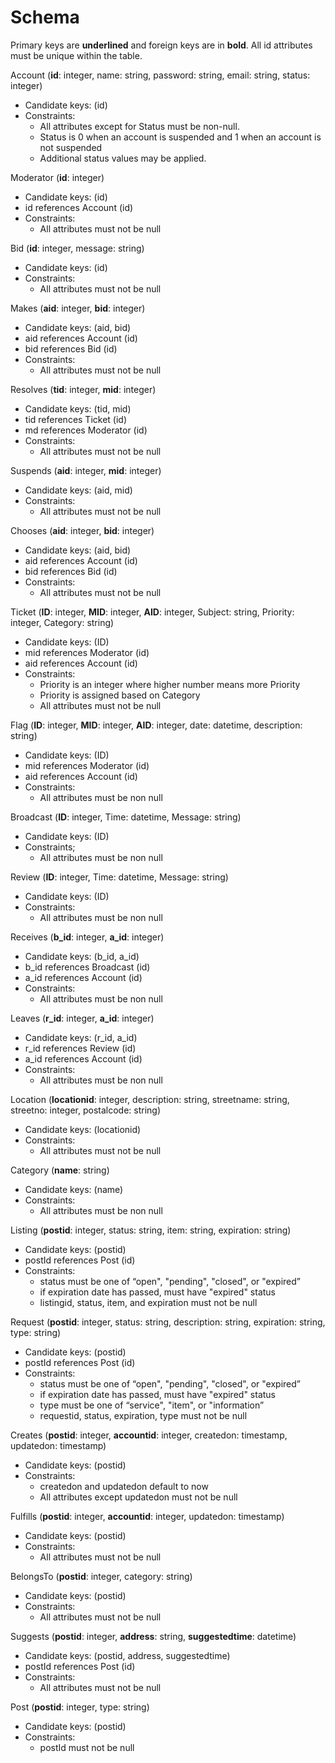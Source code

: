 # Schema
Primary keys are __underlined__ and foreign keys are in **bold**.
All id attributes must be unique within the table.


Account (__id__: integer, name: string, password: string, email: string, status: integer)
- Candidate keys: (id)
- Constraints: 
  - All attributes except for Status must be non-null. 
  - Status is 0 when an account is suspended and 1 when an account is not suspended
  - Additional status values may be applied.

Moderator (**__id__**: integer)
- Candidate keys: (id)
- id references Account (id)
- Constraints:
  - All attributes must not be null

Bid (__id__: integer, message: string)
- Candidate keys: (id)
- Constraints:
  - All attributes must not be null

Makes (**__aid__**: integer, **__bid__**: integer)
- Candidate keys: (aid, bid)
- aid references Account (id)
- bid references Bid (id)
- Constraints:
  - All attributes must not be null

Resolves (**__tid__**: integer, **__mid__**: integer)
- Candidate keys: (tid, mid)
- tid references Ticket (id)
- md references Moderator (id)
- Constraints:
  - All attributes must not be null

Suspends (**__aid__**: integer, **__mid__**: integer)
- Candidate keys: (aid, mid)
- Constraints:
  - All attributes must not be null

Chooses (**__aid__**: integer, **__bid__**: integer)
- Candidate keys: (aid, bid)
- aid references Account (id)
- bid references Bid (id)
- Constraints:
  - All attributes must not be null

Ticket (__ID__: integer, **MID**: integer, **AID**: integer, Subject: string, Priority: integer, Category: string)
- Candidate keys: (ID)
- mid references Moderator (id)
- aid references Account (id)
- Constraints:
  - Priority is an integer where higher number means more Priority
  - Priority is assigned based on Category
  - All attributes must not be null

Flag (__ID__: integer, **MID**: integer, **AID**: integer, date: datetime, description: string)
- Candidate keys: (ID)
- mid references Moderator (id)
- aid references Account (id)
- Constraints:
  - All attributes must be non null

Broadcast (__ID__: integer, Time: datetime, Message: string)
- Candidate keys: (ID)
- Constraints;
  - All attributes must be non null

Review (__ID__: integer, Time: datetime, Message: string)
- Candidate keys: (ID)
- Constraints:
  - All attributes must be non null

Receives (**__b_id__**: integer, **__a_id__**: integer)
- Candidate keys: (b_id, a_id)
- b_id references Broadcast (id)
- a_id references Account (id)
- Constraints:
  - All attributes must be non null

Leaves (**__r_id__**: integer, **__a_id__**: integer)
- Candidate keys: (r_id, a_id)
- r_id references Review (id)
- a_id references Account (id)
- Constraints:
  - All attributes must be non null

Location (__locationid__: integer, description: string, streetname: string, streetno: integer, postalcode: string)
- Candidate keys: (locationid)
- Constraints:
  - All attributes must not be null

Category (__name__: string)
- Candidate keys: (name)
- Constraints:
  - All attributes must be non null

Listing (**__postid__**: integer, status: string, item: string, expiration: string)
- Candidate keys: (postid)
- postId references Post (id)
- Constraints:
  - status must be one of “open", "pending", "closed", or "expired”
  - if expiration date has passed, must have "expired" status
  - listingid, status, item, and expiration must not be null

Request (**__postid__**: integer, status: string, description: string, expiration: string, type: string)
- Candidate keys: (postid)
- postId references Post (id)
- Constraints:
  - status must be one of “open", "pending", "closed", or "expired”
  - if expiration date has passed, must have "expired" status
  - type must be one of “service", "item", or "information”
  - requestid, status, expiration, type must not be null

Creates (**__postid__**: integer, **accountid**: integer, createdon: timestamp, updatedon: timestamp)
- Candidate keys: (postid)
- Constraints:
  - createdon and updatedon default to now
  - All attributes except updatedon must not be null

Fulfills (__postid__: integer, **accountid**: integer, updatedon: timestamp)
- Candidate keys: (postid)
- Constraints:
  - All attributes must not be null

BelongsTo (**__postid__**: integer, category: string)
- Candidate keys: (postid)
- Constraints:
  - All attributes must not be null

Suggests (**__postid__**: integer, __address__: string, __suggestedtime__: datetime)
- Candidate keys: (postid, address, suggestedtime)
- postId references Post (id)
- Constraints:
  - All attributes must not be null

Post (__postid__: integer, type: string)
- Candidate keys: (postid)
- Constraints:
  - postId must not be null
